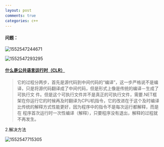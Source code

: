 ```yaml
---
layout: post
comments: true
categories: c++
---
```

<script type="text/x-mathjax-config">
  MathJax.Hub.Config({
    tex2jax: {
      skipTags: ['script', 'noscript', 'style', 'textarea', 'pre'],
      inlineMath: [['$','$']]
    }
  });
</script>
<script src='https://cdnjs.cloudflare.com/ajax/libs/mathjax/2.7.5/latest.js?config=TeX-MML-AM_CHTML' async></script>

#### 问题：

![1552547244671](https://github.com/MaoChengEr/maochenger.github.io/tree/master/imgs/1552547244671.png)

![1552547293295](..\..\imgs\1552547293295.png)

#### [什么是公共语言运行时（CLR）](https://www.cnblogs.com/shourenwangzi/p/6492625.html)

> 它的过程分两步，首先是源代码到中间代码的“编译”，这一步严格说不是编译，只是将源代码翻译成了中间代码，但是形式上像是传统的编译－生成了可执行文 件。但是这个可执行文件并不是真正的可执行文件，需要.NET框架在你运行它的时候再及时翻译为CPU机指令，它的改进在于这个及时编译比传统的解释方式性能更好，因为程序中的指令不是每次运行都解释，而是在 程序首次运行时一次性编译（解释），只要程序没有退出，解释的过程就不再发生。

2.解决方法

![1552547715305](..\..\imgs\1552547715305.png)

